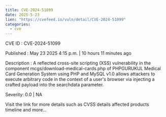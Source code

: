```yaml
---
title: CVE-2024-51099
date: 2025-5-23
lien: "https://cvefeed.io/vuln/detail/CVE-2024-51099"
categories:
  - cve
---
```


CVE ID : CVE-2024-51099

Published :  May 23
2025
4:15 p.m. | 10 hours
11 minutes ago

Description : A reflected cross-site scripting (XSS) vulnerability in the component mcgs/download-medical-cards.php of PHPGURUKUL Medical Card Generation System using PHP and MySQL v1.0 allows attackers to execute arbitrary code in the context of a user's browser via injecting a crafted payload into the searchdata parameter.

Severity: 0.0 | NA

Visit the link for more details
such as CVSS details
affected products
timeline
and more...
